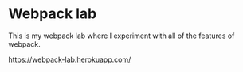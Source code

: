 # Webpack lab
This is my webpack lab where I experiment with all of the features of webpack.

https://webpack-lab.herokuapp.com/
